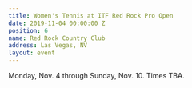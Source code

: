 ```yaml
---
title: Women's Tennis at ITF Red Rock Pro Open
date: 2019-11-04 00:00:00 Z
position: 6
name: Red Rock Country Club
address: Las Vegas, NV
layout: event
---
```


Monday, Nov. 4 through Sunday, Nov. 10.  Times TBA.
